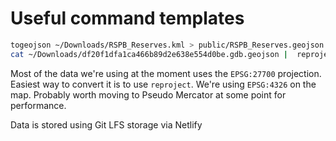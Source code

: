 # Useful command templates

```bash
togeojson ~/Downloads/RSPB_Reserves.kml > public/RSPB_Reserves.geojson
cat ~/Downloads/df20f1dfa1ca466b89d2e638e554d0be.gdb.geojson |  reproject --use-epsg-io --from=EPSG:27700 --to=EPSG:4326 > public/RSPB_Reserves.geojson
```

Most of the data we're using at the moment uses the `EPSG:27700` projection. Easiest way to convert it is to use `reproject`. We're using `EPSG:4326` on the map. Probably worth moving to Pseudo Mercator at some point for performance.

Data is stored using Git LFS storage via Netlify

